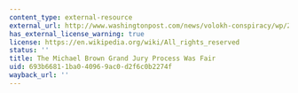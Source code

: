 ```yaml
---
content_type: external-resource
external_url: http://www.washingtonpost.com/news/volokh-conspiracy/wp/2014/11/25/the-michael-brown-grand-jury-process-was-fair/
has_external_license_warning: true
license: https://en.wikipedia.org/wiki/All_rights_reserved
status: ''
title: The Michael Brown Grand Jury Process Was Fair
uid: 693b6681-1ba0-4096-9ac0-d2f6c0b2274f
wayback_url: ''
---
```


